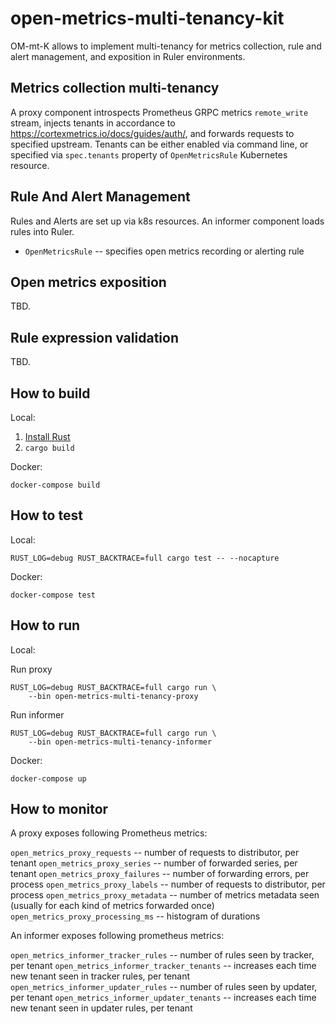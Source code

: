 open-metrics-multi-tenancy-kit
=================================

OM-mt-K allows to implement multi-tenancy for metrics collection,
rule and alert management, and exposition in Ruler environments.

Metrics collection multi-tenancy
--------------------------------
A proxy component introspects Prometheus GRPC metrics `remote_write` stream,
injects tenants in accordance to https://cortexmetrics.io/docs/guides/auth/,
and forwards requests to specified upstream. Tenants can be either enabled
via command line, or specified via `spec.tenants` property of 
`OpenMetricsRule` Kubernetes resource.

Rule And Alert Management
-------------------------
Rules and Alerts are set up via k8s resources.
An informer component loads rules into Ruler.

- `OpenMetricsRule` -- specifies open metrics recording or alerting rule

Open metrics exposition
-----------------------
TBD.

Rule expression validation
--------------------------
TBD.

How to build
-------------

Local:

1) [Install Rust](https://doc.rust-lang.org/cargo/getting-started/installation.html)
2) `cargo build`

Docker:

`docker-compose build`

How to test
-----------

Local:

```
RUST_LOG=debug RUST_BACKTRACE=full cargo test -- --nocapture
```

Docker:

`docker-compose test`

How to run
----------
Local:

Run proxy
```
RUST_LOG=debug RUST_BACKTRACE=full cargo run \
    --bin open-metrics-multi-tenancy-proxy
```

Run informer

```
RUST_LOG=debug RUST_BACKTRACE=full cargo run \
    --bin open-metrics-multi-tenancy-informer
```

Docker:

`docker-compose up`


How to monitor
--------------

A proxy exposes following Prometheus metrics:

`open_metrics_proxy_requests`           -- number of requests to distributor, per tenant
`open_metrics_proxy_series`             -- number of forwarded series, per tenant
`open_metrics_proxy_failures`           -- number of forwarding errors, per process
`open_metrics_proxy_labels`             -- number of requests to distributor, per process
`open_metrics_proxy_metadata`           -- number of metrics metadata seen (usually for each kind of metrics forwarded once)
`open_metrics_proxy_processing_ms`      -- histogram of durations

An informer exposes following prometheus metrics:

`open_metrics_informer_tracker_rules`   -- number of rules seen by tracker, per tenant
`open_metrics_informer_tracker_tenants` -- increases each time new tenant seen in tracker rules, per tenant
`open_metrics_informer_updater_rules`   -- number of rules seen by updater, per tenant
`open_metrics_informer_updater_tenants` -- increases each time new tenant seen in updater rules, per tenant
